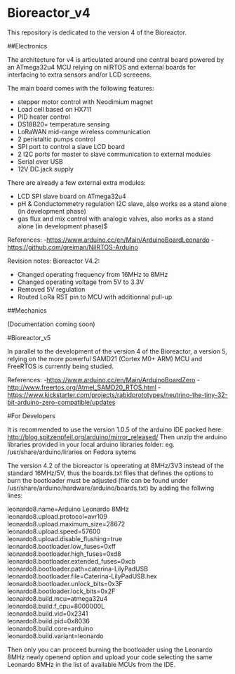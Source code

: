 # Bioreactor_v4

This repository is dedicated to the version 4 of the Bioreactor.

##Electronics

The architecture for v4 is articulated around one central board powered by 
an ATmega32u4 MCU relying on nilRTOS and external boards for interfacing
to extra sensors and/or LCD screeens.

The main board comes with the following features:
- stepper motor control with Neodimium magnet
- Load cell based on HX711
- PID heater control
- DS18B20+ temperature sensing
- LoRaWAN mid-range wireless communication
- 2 peristaltic pumps control
- SPI port to control a slave LCD board
- 2 I2C ports for master to slave communication to external modules
- Serial over USB
- 12V DC jack supply

There are already a few external extra modules:
- LCD SPI slave board on ATmega32u4
- pH & Conductommetry regulation I2C slave, also works as a stand alone (in development phase)
- gas flux and mix control with analogic valves, also works as a stand alone (in development phase)$

References:
-https://www.arduino.cc/en/Main/ArduinoBoardLeonardo
-https://github.com/greiman/NilRTOS-Arduino

Revision notes:
Bioreactor V4.2:
- Changed operating frequency from 16MHz to 8MHz
- Changed operating voltage from 5V to 3.3V
- Removed 5V regulation
- Routed LoRa RST pin to MCU with additionnal pull-up

##Mechanics

(Documentation coming soon)

#Bioreactor_v5

In parallel to the development of the version 4 of the Bioreactor, a version 5, relying on the 
more powerful SAMD21 (Cortex M0+ ARM) MCU and FreeRTOS is currently being studied.

References:
-https://www.arduino.cc/en/Main/ArduinoBoardZero
-http://www.freertos.org/Atmel_SAMD20_RTOS.html
-https://www.kickstarter.com/projects/rabidprototypes/neutrino-the-tiny-32-bit-arduino-zero-compatible/updates


#For Developers

It is recommended to use the version 1.0.5 of the arduino IDE packed here: http://blog.spitzenpfeil.org/arduino/mirror_released/
Then unzip the arduino libraries provided in your local arduino libraries folder: 
eg. /usr/share/arduino/liraries on Fedora sytems

The version 4.2 of the bioreactor is opeerating at 8MHz/3V3 instead of the standard 16MHz/5V, thus the boards.txt files
that defines the options to burn the bootloader must be adjusted (file can be found under /usr/share/arduino/hardware/arduino/boards.txt)
by adding the follwing lines:

leonardo8.name=Arduino Leonardo 8MHz<br />
leonardo8.upload.protocol=avr109<br />
leonardo8.upload.maximum_size=28672<br />
leonardo8.upload.speed=57600<br />
leonardo8.upload.disable_flushing=true<br />
leonardo8.bootloader.low_fuses=0xff<br />
leonardo8.bootloader.high_fuses=0xd8<br />
leonardo8.bootloader.extended_fuses=0xcb<br />
leonardo8.bootloader.path=caterina-LilyPadUSB<br />
leonardo8.bootloader.file=Caterina-LilyPadUSB.hex<br />
leonardo8.bootloader.unlock_bits=0x3F<br />
leonardo8.bootloader.lock_bits=0x2F<br />
leonardo8.build.mcu=atmega32u4<br />
leonardo8.build.f_cpu=8000000L<br />
leonardo8.build.vid=0x2341<br />
leonardo8.build.pid=0x8036<br />
leonardo8.build.core=arduino<br />
leonardo8.build.variant=leonardo<br />

Then only you can proceed burning the bootloader using the Leonardo 8MHz newly openend option and upload your code selecting the same Leonardo 8MHz in the list of available MCUs from the IDE.


